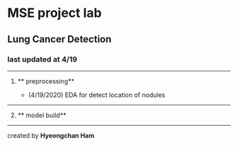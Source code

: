 # MSE project lab
##  Lung Cancer Detection
###   last updated at 4/19
---
1. ** preprocessing**

    * (4/19/2020) EDA for detect location of nodules

___
2. ** model build**



***
created by **Hyeongchan Ham**

